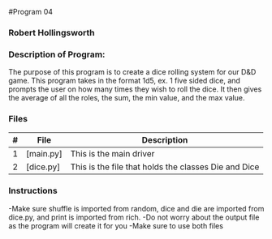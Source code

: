 #Program 04
### Robert Hollingsworth
### Description of Program:

The purpose of this program is to create a dice rolling system for our D&D game. This program takes in the format 1d5, ex. 1 five sided dice, and prompts the user on
how many times they wish to roll the dice. It then gives the average of all the roles, the sum, the min value, and the max value. 
### Files


|   #   | File            | Description                                        |
| :---: | --------------- | -------------------------------------------------- |
|   1   |[main.py]     | This is the main driver |
|   2   | [dice.py]  | This is the file that holds the classes Die and Dice |
### Instructions

-Make sure shuffle is imported from random, dice and die are imported from dice.py, and print is imported from rich.
-Do not worry about the output file as the program will create it for you
-Make sure to use both files
